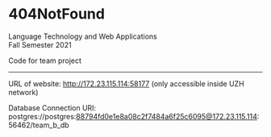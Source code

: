 # 404NotFound

Language Technology and Web Applications  
Fall Semester 2021

Code for team project

---

URL of website: http://172.23.115.114:58177
(only accessible inside UZH network)

Database Connection URI: postgres://postgres:88794fd0e1e8a08c2f7484a6f25c6095@172.23.115.114:56462/team_b_db
